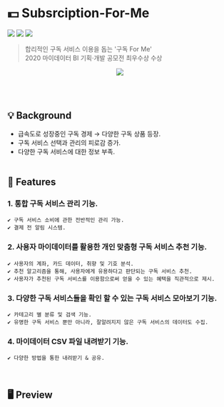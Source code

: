 # 💵 Subsrciption-For-Me
<img src = "https://img.shields.io/badge/ProjectType-TeamProject-orange?style=flat-square">  <img src = "https://img.shields.io/badge/Tools-AndroidStudio-brightgreen?style=flat-square&logo=AndroidStudio">  <img src = "https://img.shields.io/badge/Language-Java-critical?style=flat-square&logo=Java">
>합리적인 구독 서비스 이용을 돕는 '구독 For Me'<br>
>2020 마이데이터 BI 기획·개발 공모전 최우수상 수상<br>
<p align="center"> <img src = "https://user-images.githubusercontent.com/64072741/126213583-7e893fe0-7eea-4667-bb51-08f99580b6bc.png"> </p><br><br>

##  💡  Background
+ 급속도로 성장중인 구독 경제 → 다양한 구독 상품 등장.
+ 구독 서비스 선택과 관리의 피로감 증가.
+ 다양한 구독 서비스에 대한 정보 부족.<br><br>

##  📝  Features
### 1. 통합 구독 서비스 관리 기능.
```
✔️ 구독 서비스 소비에 관한 전반적인 관리 가능.
✔️ 결제 전 알림 시스템.
```
### 2. 사용자 마이데이터를 활용한 개인 맞춤형 구독 서비스 추천 기능.
```
✔️ 사용자의 계좌, 카드 데이터, 취향 및 기호 분석.
✔️ 추천 알고리즘을 통해, 사용자에게 유용하다고 판단되는 구독 서비스 추천.
✔️ 사용자가 추천된 구독 서비스를 이용함으로써 얻을 수 있는 혜택을 직관적으로 제시.
```
### 3. 다양한 구독 서비스들을 확인 할 수 있는 구독 서비스 모아보기 기능.
```
✔️ 카테고리 별 분류 및 검색 기능.
✔️ 유명한 구독 서비스 뿐만 아니라, 잘알려지지 않은 구독 서비스의 데이터도 수집.
```
### 4. 마이데이터 CSV 파일 내려받기 기능.
```
✔️ 다양한 방법을 통한 내려받기 & 공유.
```
<br>

##  🖥️  Preview




